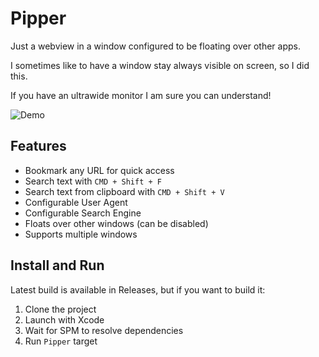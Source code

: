 # Pipper

Just a webview in a window configured to be floating over other apps.

I sometimes like to have a window stay always visible on screen, so I did this.

If you have an ultrawide monitor I am sure you can understand!

![Demo](demo.gif)

## Features

* Bookmark any URL for quick access
* Search text with `CMD + Shift + F`
* Search text from clipboard with `CMD + Shift + V`
* Configurable User Agent
* Configurable Search Engine
* Floats over other windows (can be disabled)
* Supports multiple windows

## Install and Run

Latest build is available in Releases, but if you want to build it:

1. Clone the project
1. Launch with Xcode
1. Wait for SPM to resolve dependencies
1. Run `Pipper` target
 
